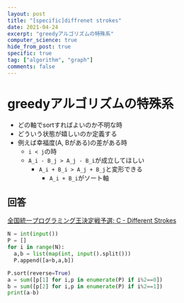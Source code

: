 ```yaml
---
layout: post
title: "[specific]diffrenet strokes"
date: 2021-04-24
excerpt: "greedyアルゴリズムの特殊系"
computer_science: true
hide_from_post: true
specific: true
tag: ["algorithm", "graph"]
comments: false
---
```


# greedyアルゴリズムの特殊系
 - どの軸でsortすればよいのか不明な時
 - どういう状態が嬉しいのか定義する
 - 例えば幸福度(A, Bがある)の差がある時
   - `i < j`の時
   - `A_i - B_j > A_j - B_i`が成立してほしい
	 - `A_i + B_i > A_j + B_j`と変形できる
	   - `A_i + B_i`がソート軸

## 回答

[全国統一プログラミング王決定戦予選; C - Different Strokes](https://atcoder.jp/contests/nikkei2019-qual/tasks/nikkei2019_qual_c)  

```python
N = int(input())
P = []
for i in range(N):
  a,b = list(map(int, input().split()))
  P.append([a+b,a,b])

P.sort(reverse=True)
a = sum([p[1] for i,p in enumerate(P) if i%2==0])
b = sum([p[2] for i,p in enumerate(P) if i%2==1])
print(a-b)
```
